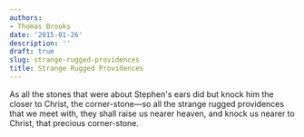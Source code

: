 ```yaml
---
authors:
- Thomas Brooks
date: '2015-01-26'
description: ''
draft: true
slug: strange-rugged-providences
title: Strange Rugged Providences
---
```

As all the stones that were about Stephen's ears did but knock him the closer to Christ, the corner-stone—so all the strange rugged providences that we meet with, they shall raise us nearer heaven, and knock us nearer to Christ, that precious corner-stone.



